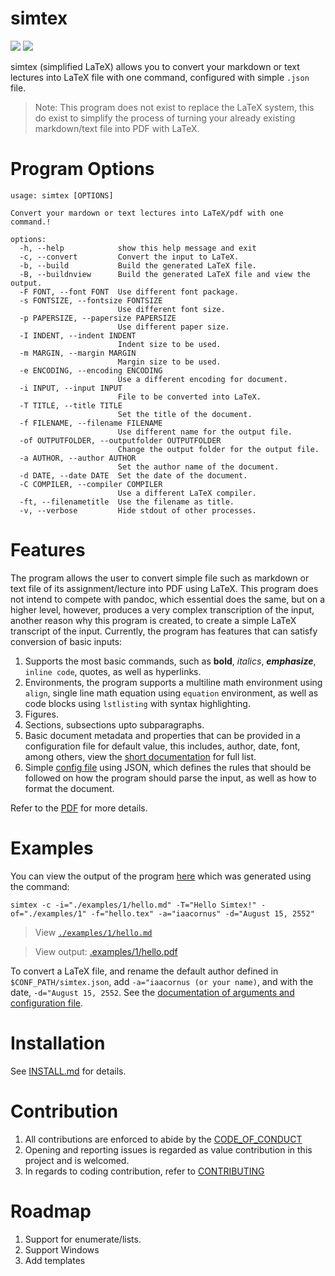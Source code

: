 # simtex

![](https://api.codiga.io/project/34276/score/svg)
![](https://github.com/iaacornus/simtex/actions/workflows/pytest.yaml/badge.svg)

simtex (simplified LaTeX) allows you to convert your markdown or text lectures
into LaTeX file with one command, configured with simple `.json` file.

> Note: This program does not exist to replace the LaTeX system, this do exist
to simplify the process of turning your already existing markdown/text file
into PDF with LaTeX.

# Program Options

```
usage: simtex [OPTIONS]

Convert your mardown or text lectures into LaTeX/pdf with one command.!

options:
  -h, --help            show this help message and exit
  -c, --convert         Convert the input to LaTeX.
  -b, --build           Build the generated LaTeX file.
  -B, --buildnview      Build the generated LaTeX file and view the output.
  -F FONT, --font FONT  Use different font package.
  -s FONTSIZE, --fontsize FONTSIZE
                        Use different font size.
  -p PAPERSIZE, --papersize PAPERSIZE
                        Use different paper size.
  -I INDENT, --indent INDENT
                        Indent size to be used.
  -m MARGIN, --margin MARGIN
                        Margin size to be used.
  -e ENCODING, --encoding ENCODING
                        Use a different encoding for document.
  -i INPUT, --input INPUT
                        File to be converted into LaTeX.
  -T TITLE, --title TITLE
                        Set the title of the document.
  -f FILENAME, --filename FILENAME
                        Use different name for the output file.
  -of OUTPUTFOLDER, --outputfolder OUTPUTFOLDER
                        Change the output folder for the output file.
  -a AUTHOR, --author AUTHOR
                        Set the author name of the document.
  -d DATE, --date DATE  Set the date of the document.
  -C COMPILER, --compiler COMPILER
                        Use a different LaTeX compiler.
  -ft, --filenametitle  Use the filename as title.
  -v, --verbose         Hide stdout of other processes.
```

# Features

The program allows the user to convert simple file such as markdown or text
file of its assignment/lecture into PDF using LaTeX. This program does not
intend to compete with pandoc, which essential does the same, but on a higher
level, however, produces a very complex transcription of the input, another
reason why this program is created, to create a simple LaTeX transcript of the
input. Currently, the program has features that can satisfy conversion of basic
inputs:

1. Supports the most basic commands, such as **bold**, _italics_,
**_emphasize_**, `inline code`, quotes, as well as hyperlinks.
2. Environments, the program supports a multiline math environment using
`align`, single line math equation using `equation` environment, as well as
code blocks using `lstlisting` with syntax highlighting.
3. Figures.
4. Sections, subsections upto subparagraphs.
5. Basic document metadata and properties that can be provided in a
configuration file for default value, this includes, author, date, font, among
others, view the [short documentation](https://github.com/iaacornus/simtex/blob/main/examples/config/README.md) for full
list.
6. Simple [config file](https://github.com/iaacornus/simtex/blob/devel/examples/config/simtex.json) using JSON, which
defines the rules that should be followed on how the program should parse the
input, as well as how to format the document.

Refer to the [PDF](https://github.com/iaacornus/simtex/blob/devel/examples/1/hello.pdf) for more details.

# Examples

You can view the output of the program [here](https://github.com/iaacornus/simtex/blob/devel/examples/1/hello.pdf) which was
generated using the command:

```
simtex -c -i="./examples/1/hello.md" -T="Hello Simtex!" -of="./examples/1" -f="hello.tex" -a="iaacornus" -d="August 15, 2552"
```

> View [`./examples/1/hello.md`](https://github.com/iaacornus/simtex/blob/devel/examples/example.md)

> View output: [.examples/1/hello.pdf](https://github.com/iaacornus/simtex/blob/devel/examples/1/hello.pdf)

To convert a LaTeX file, and rename the default author defined in
`$CONF_PATH/simtex.json`, add `-a="iaacornus (or your name)`, and with the
date, `-d="August 15, 2552`.
See the [documentation of arguments and configuration file](https://github.com/iaacornus/simtex/blob/main/examples/config/README.md).

# Installation

See [INSTALL.md](https://github.com/iaacornus/simtex/blob/devel/INSTALL.md) for details.

# Contribution

1. All contributions are enforced to abide by the [CODE_OF_CONDUCT](https://github.com/iaacornus/simtex/blob/devel/CODE_OF_CONDUCT.md)
2. Opening and reporting issues is regarded as value contribution in this project and is welcomed.
3. In regards to coding contribution, refer to [CONTRIBUTING](https://github.com/iaacornus/simtex/blob/devel/CONTRIBUTING.md)

# Roadmap

1. Support for enumerate/lists.
2. Support Windows
3. Add templates
